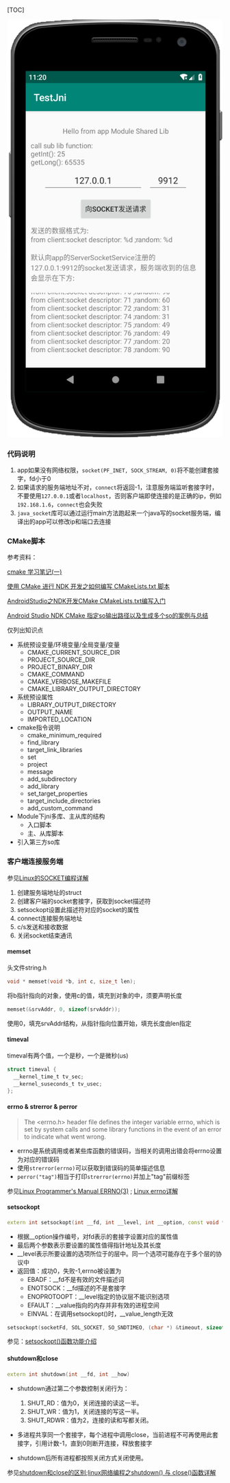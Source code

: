 [TOC]

![app screenshot](https://github.com/rexih/TestCmakeLinuxSocket/blob/master/screenshot.png)

### 代码说明

1. app如果没有网络权限，`socket(PF_INET, SOCK_STREAM, 0)`将不能创建套接字，fd小于0
2. 如果请求的服务端地址不对，`connect`将返回-1，注意服务端监听套接字时，不要使用`127.0.0.1`或者`localhost`，否则客户端即使连接的是正确的ip，例如`192.168.1.6`，`connect`也会失败
3. `java_socket`库可以通过运行main方法跑起来一个java写的socket服务端，编译出的app可以修改ip和端口去连接



### CMake脚本

参考资料：

[cmake 学习笔记(一)](https://blog.csdn.net/dbzhang800/article/details/6314073)

[使用 CMake 进行 NDK 开发之如何编写 CMakeLists.txt 脚本](https://www.jianshu.com/p/843cf09a1db2)

[AndroidStudio之NDK开发CMake CMakeLists.txt编写入门](https://blog.csdn.net/tabactivity/article/details/78364296)

[Android Studio NDK CMake 指定so输出路径以及生成多个so的案例与总结](http://lib.csdn.net/article/android/63917)



仅列出知识点

- 系统预设变量/环境变量/全局变量/变量
  - CMAKE_CURRENT_SOURCE_DIR
  - PROJECT_SOURCE_DIR
  - PROJECT_BINARY_DIR
  - CMAKE_COMMAND
  - CMAKE_VERBOSE_MAKEFILE
  - CMAKE_LIBRARY_OUTPUT_DIRECTORY
- 系统预设属性
  - LIBRARY_OUTPUT_DIRECTORY
  - OUTPUT_NAME
  - IMPORTED_LOCATION
- cmake指令说明
  - cmake_minimum_required
  - find_library
  - target_link_libraries
  - set
  - project
  - message
  - add_subdirectory
  - add_library
  - set_target_properties
  - target_include_directories
  - add_custom_command
- Module下jni多库、主从库的结构
  - 入口脚本
  - 主、从库脚本
- 引入第三方so库





### 客户端连接服务端

参见[Linux的SOCKET编程详解](https://blog.csdn.net/hguisu/article/details/7445768/)

1. 创建服务端地址的struct
2. 创建客户端的socket套接字，获取到socket描述符
3. setsockopt设置此描述符对应的socket的属性
4. connect连接服务端地址
5. c/s发送和接收数据
6. 关闭socket结束通讯





#### memset

头文件string.h

```c++
void * memset(void *b, int c, size_t len);
```

将b指针指向的对象，使用c的值，填充到对象的中，须要声明长度

```c++
memset(&srvAddr, 0, sizeof(srvAddr));
```

使用0，填充srvAddr结构，从指针指向位置开始，填充长度由len指定

#### timeval

timeval有两个值，一个是秒，一个是微秒(us)

```c++
struct timeval {
  __kernel_time_t tv_sec;
  __kernel_suseconds_t tv_usec;
};
```

#### errno & strerror & perror

> The <errno.h> header file defines the integer variable errno, which
> is set by system calls and some library functions in the event of an
> error to indicate what went wrong.

- errno是系统调用或者某些库函数的错误码，当相关的调用出错会将errno设置为对应的错误码
- 使用`strerror(errno)`可以获取到错误码的简单描述信息
- `perror("tag")`相当于打印`strerror(errno)`并加上"tag"前缀标签

参见[Linux Programmer's Manual ERRNO(3)](http://man7.org/linux/man-pages/man3/errno.3.html) ; [Linux errno详解](https://www.cnblogs.com/Jimmy1988/p/7485133.html)

#### setsockopt

```c++
extern int setsockopt(int __fd, int __level, int __option, const void *__value, socklen_t __value_length)
```

- 根据__option操作编号，对fd表示的套接字设置对应的属性值
- 最后两个参数表示要设置的属性值得指针地址及其长度
- __level表示所要设置的选项所位于的层中。同一个选项可能存在于多个层的协议中
- 返回值：成功0，失败-1,errno被设置为
  - EBADF：__fd不是有效的文件描述词
  - ENOTSOCK：__fd描述的不是套接字
  - ENOPROTOOPT：__level指定的协议层不能识别选项
  - EFAULT：__value指向的内存并非有效的进程空间
  - EINVAL：在调用setsockopt()时，__value_length无效

```c++
setsockopt(socketFd, SOL_SOCKET, SO_SNDTIMEO, (char *) &timeout, sizeof(struct timeval));
```

参见：[setsockopt()函数功能介绍](https://www.cnblogs.com/eeexu123/p/5275783.html)



#### shutdown和close

```c++
extern int shutdown(int __fd, int __how)
```

- shutdown通过第二个参数控制关闭行为：
  1. SHUT_RD：值为0，关闭连接的读这一半。
  2. SHUT_WR：值为1，关闭连接的写这一半。
  3. SHUT_RDWR：值为2，连接的读和写都关闭。


- 多进程共享同一个套接字，每个进程中调用close，当前进程不可再使用此套接字，引用计数-1，直到0则断开连接，释放套接字
- shutdown后所有进程都按照关闭方式关闭使用。

参见[shutdown和close的区别](https://blog.csdn.net/mafuli007/article/details/7544373);[linux网络编程之shutdown() 与 close()函数详解](https://blog.csdn.net/lgp88/article/details/7176509)

## 